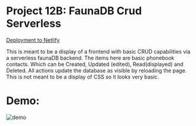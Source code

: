 # Project 12B: FaunaDB Crud Serverless

[Deployment to Netlify](https://eru-fauna-crud.netlify.app/)

This is meant to be a display of a frontend with basic CRUD capabilities via a serverless faunaDB backend. The items here are basic phonebook contacts. Which can be Created, Updated (edited), Read(displayed) and Deleted. All actions update the database as visible by reloading the page. This is not meant to be a display of CSS so it looks very basic.

# Demo:
![demo](demo.png)


